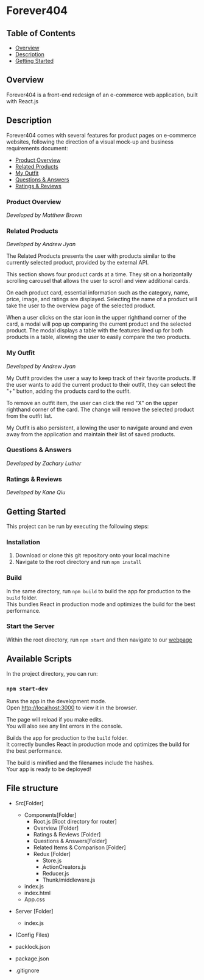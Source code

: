 # Forever404 <!-- omit in TOC -->


## Table of Contents

- [Overview](#overview)
- [Description](#description)
- [Getting Started](#getting-started)

## Overview

Forever404 is a front-end redesign of an e-commerce web application, built with React.js

## Description

Forever404 comes with several features for product pages on e-commerce websites, following the direction of a visual mock-up and business requirements document:

- [Product Overview](#product-overview)
- [Related Products](#related-products)
- [My Outfit](#my-outfit)
- [Questions & Answers](#questions-&-answers)
- [Ratings & Reviews](#ratings-&-reviews)


<!-- omit in TOC -->

### Product Overview
_Developed by Matthew Brown_

<!-- omit in TOC -->

### Related Products
_Developed by Andrew Jyan_

The Related Products presents the user with products similar to the currently selected product, provided by the external API.

This section shows four product cards at a time. They sit on a horizontally scrolling carousel that allows the user to scroll and view additional cards. 

On each product card, essential information such as the category, name, price, image, and ratings are displayed. Selecting the name of a product will take the user to the overview page of the selected product. 

When a user clicks on the star icon in the upper righthand corner of the card, a modal will pop up comparing the current product and the selected product. The modal displays a table with the features lined up for both products in a table, allowing the user to easily compare the two products.

<!-- omit in TOC -->

### My Outfit
_Developed by Andrew Jyan_

My Outfit provides the user a way to keep track of their favorite products. If the user wants to add the current product to their outfit, they can select the "+" button, adding the products card to the outfit.

To remove an outfit item, the user can click the red "X" on the upper righthand corner of the card. The change will remove the selected product from the outfit list.

My Outfit is also persistent, allowing the user to navigate around and even away from the application and maintain their list of saved products.

<!-- omit in TOC -->

### Questions & Answers
_Developed by Zachary Luther_

<!-- omit in TOC -->

### Ratings & Reviews
_Developed by Kane Qiu_

## Getting Started

This project can be run by executing the following steps:

### Installation <!-- omit in the TOC -->

1. Download or clone this git repository onto your local machine
2. Navigate to the root directory and run `npm install` 

### Build <!-- omit in TOC -->

In the same directory, run `npm build` to build the app for production to the `build` folder.<br />
This bundles React in production mode and optimizes the build for the best performance.

### Start the Server <!-- omit in TOC -->

Within the root directory, run `npm start` and then navigate to our [webpage](http://localhost:3010)

## Available Scripts
In the project directory, you can run:

### `npm start-dev`

Runs the app in the development mode.<br />
Open [http://localhost:3000](http://localhost:3000) to view it in the browser.

The page will reload if you make edits.<br />
You will also see any lint errors in the console.


Builds the app for production to the `build` folder.<br />
It correctly bundles React in production mode and optimizes the build for the best performance.

The build is minified and the filenames include the hashes.<br />
Your app is ready to be deployed!

## File structure

- Src[Folder]

  - Components[Folder]
    - Root.js [Root directory for router]
    - Overview [Folder]
    - Ratings & Reviews [Folder]
    - Questions & Answers[Folder]
    - Related Items & Comparison [Folder]
    - Redux [Folder]
      - Store.js
      - ActionCreators.js
      - Reducer.js
      - Thunk/middleware.js
  - index.js
  - index.html
  - App.css

- Server [Folder]
  - index.js
- (Config Files)
- packlock.json
- package.json
- .gitignore

